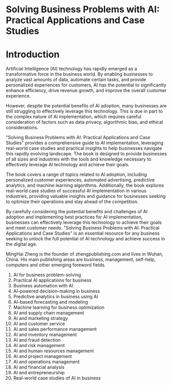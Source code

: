 # Solving Business Problems with AI: Practical Applications and Case Studies

# Introduction

Artificial Intelligence (AI) technology has rapidly emerged as a transformative force in the business world. By enabling businesses to analyze vast amounts of data, automate certain tasks, and provide personalized experiences for customers, AI has the potential to significantly enhance efficiency, drive revenue growth, and improve the overall customer experience.

However, despite the potential benefits of AI adoption, many businesses are still struggling to effectively leverage this technology. This is due in part to the complex nature of AI implementation, which requires careful consideration of factors such as data privacy, algorithmic bias, and ethical considerations.

"Solving Business Problems with AI: Practical Applications and Case Studies" provides a comprehensive guide to AI implementation, leveraging real-world case studies and practical insights to help businesses navigate this rapidly evolving landscape. The book is designed to provide businesses of all sizes and industries with the tools and knowledge necessary to effectively leverage AI technology and achieve their goals.

The book covers a range of topics related to AI adoption, including personalized customer experiences, automated advertising, predictive analytics, and machine learning algorithms. Additionally, the book explores real-world case studies of successful AI implementation in various industries, providing valuable insights and guidance for businesses seeking to optimize their operations and stay ahead of the competition.

By carefully considering the potential benefits and challenges of AI adoption and implementing best practices for AI implementation, businesses can effectively leverage this technology to achieve their goals and meet customer needs. "Solving Business Problems with AI: Practical Applications and Case Studies" is an essential resource for any business seeking to unlock the full potential of AI technology and achieve success in the digital age.

MingHai Zheng is the founder of zhengpublishing.com and lives in Wuhan, China. His main publishing areas are business, management, self-help, computers and other emerging foreword fields.



1. AI for business problem-solving
2. Practical AI applications for business
3. Business automation with AI
4. AI-powered decision-making in business
5. Predictive analytics in business using AI
6. AI-based forecasting and modeling
7. Machine learning for business optimization
8. AI and supply chain management
9. AI and marketing strategy
10. AI and customer service
11. AI and sales performance management
12. AI and inventory management
13. AI and fraud detection
14. AI and risk management
15. AI and human resources management
16. AI and project management
17. AI and operations management
18. AI and financial analysis
19. AI and entrepreneurship
20. Real-world case studies of AI in business




